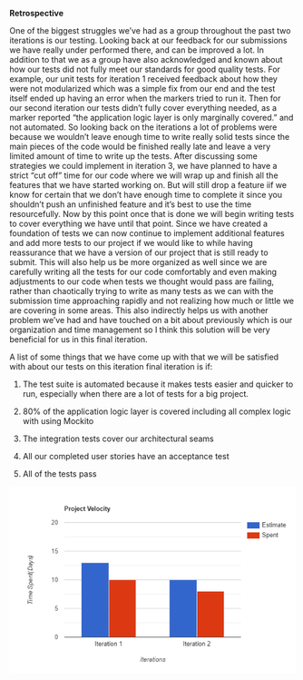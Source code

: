 **Retrospective**

One of the biggest struggles we’ve had as a group throughout the past two iterations is our testing. Looking back at our feedback for our submissions we have really under performed there, and can be improved a lot. In addition to that we as a group have also acknowledged and known about how our tests did not fully meet our standards for good quality tests. For example, our unit tests for iteration 1 received feedback about how they were not modularized which was a simple fix from our end and the test itself ended up having an error when the markers tried to run it. Then for our second iteration our tests didn’t fully cover everything needed, as a marker reported “the application logic layer is only marginally covered.” and not automated. So looking back on the iterations a lot of problems were because we wouldn’t leave enough time to write really solid tests since the main pieces of the code would be finished really late and leave a very limited amount of time to write up the tests. After discussing some strategies we could implement in iteration 3, we have planned to have a strict “cut off” time for our code where we will wrap up and finish all the features that we have started working on. But will still drop a feature iif we know for certain that we don’t have enough time to complete it since you shouldn’t push an unfinished feature and it’s best to use the time resourcefully. Now by this point once that is done we will begin writing tests to cover everything we have until that point. Since we have created a foundation of tests we can now continue to implement additional features and add more tests to our project if we would like to while having reassurance that we have a version of our project that is still ready to submit. This will also help us be more organized as well since we are carefully writing all the tests for our code comfortably and even making adjustments to our code when tests we thought would pass are failing, rather than chaotically trying to write as many tests as we can with the submission time approaching rapidly and not realizing how much or little we are covering in some areas. This also indirectly helps us with another problem we’ve had and have touched on a bit about previously which is our organization and time management so I think this solution will be very beneficial for us in this final iteration.




A list of some things that we have come up with that we will be satisfied with about our tests on this iteration final iteration is if:

1. The test suite is automated because it makes tests easier and quicker to run, especially when there are a lot of tests for a big project.

2. 80% of the application logic layer is covered including all complex logic with using Mockito

3. The integration tests cover our architectural seams

4. All our completed user stories have an acceptance test

5. All of the tests pass


![Velocity Chart](bar-graph.png "Velocity Chart")
